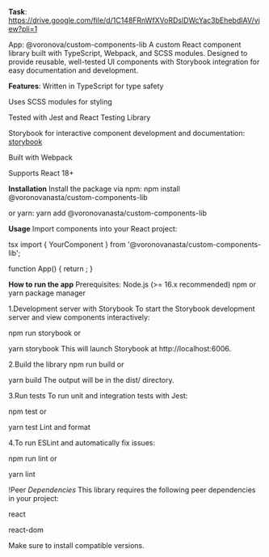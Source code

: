 **Task**: https://drive.google.com/file/d/1C148FRnWfXVoRDslDWcYac3bEhebdIAV/view?pli=1

App: @voronova/custom-components-lib
A custom React component library built with TypeScript, Webpack, and SCSS modules. Designed to provide reusable, well-tested UI components with Storybook integration for easy documentation and development.

**Features**:
Written in TypeScript for type safety

Uses SCSS modules for styling

Tested with Jest and React Testing Library

Storybook for interactive component development and documentation: [storybook](https://voronova-custom-components-storybook.netlify.app/?path=/docs/components-button--docs)

Built with Webpack

Supports React 18+

**Installation**
Install the package via npm:
npm install @voronovanasta/custom-components-lib

or yarn:
yarn add @voronovanasta/custom-components-lib

**Usage**
Import components into your React project:

tsx
import { YourComponent } from '@voronovanasta/custom-components-lib';

function App() {
return <YourComponent />;
}

**How to run the app**
Prerequisites:
Node.js (>= 16.x recommended)
npm or yarn package manager

1.Development server with Storybook
To start the Storybook development server and view components interactively:

npm run storybook
or

yarn storybook
This will launch Storybook at http://localhost:6006.

2.Build the library
npm run build
or

yarn build
The output will be in the dist/ directory.

3.Run tests
To run unit and integration tests with Jest:

npm test
or

yarn test
Lint and format

4.To run ESLint and automatically fix issues:

npm run lint
or

yarn lint

!Peer _Dependencies_
This library requires the following peer dependencies in your project:

react

react-dom

Make sure to install compatible versions.
